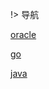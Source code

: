 !> 导航

[oracle](../backend/database/oracle.md)

[go](../backend/go/go.md)

[java](../backend/java/java.md)